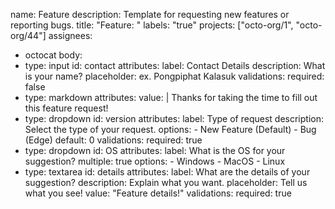 

name: Feature
description: Template for requesting new features or reporting bugs.
title: "Feature: "
labels: "true"
projects: ["octo-org/1", "octo-org/44"]
assignees:
  - octocat
body:
  - type: input
    id: contact
    attributes:
      label: Contact Details
      description: What is your name?
      placeholder: ex. Pongpiphat Kalasuk
    validations:
      required: false
  - type: markdown
    attributes:
      value: |
        Thanks for taking the time to fill out this feature request!
  - type: dropdown
    id: version
    attributes:
      label: Type of request
      description: Select the type of your request.
      options:
        - New Feature (Default)
        - Bug (Edge)
      default: 0
    validations:
      required: true
  - type: dropdown
    id: OS
    attributes:
      label:  What is the OS for your suggestion?
      multiple: true
      options:
        - Windows
        - MacOS
        - Linux
  - type: textarea
    id: details
    attributes:
      label: What are the details of your suggestion?
      description: Explain what you want.
      placeholder: Tell us what you see!
      value: "Feature details!"
    validations:
      required: true